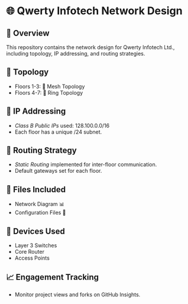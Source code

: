 # 🌐 Qwerty Infotech Network Design

## 🏢 Overview
This repository contains the network design for Qwerty Infotech Ltd., including topology, IP addressing, and routing strategies.

## 🔗 Topology
- Floors 1-3: 🔄 Mesh Topology
- Floors 4-7: 🔗 Ring Topology

## 📌 IP Addressing
- *Class B Public IPs* used: 128.100.0.0/16
- Each floor has a unique /24 subnet.

## 🚀 Routing Strategy
- *Static Routing* implemented for inter-floor communication.
- Default gateways set for each floor.

## 📁 Files Included
- Network Diagram 📊
- Configuration Files 📝

## 📡 Devices Used
- Layer 3 Switches
- Core Router
- Access Points

## 📈 Engagement Tracking
- Monitor project views and forks on GitHub Insights.
